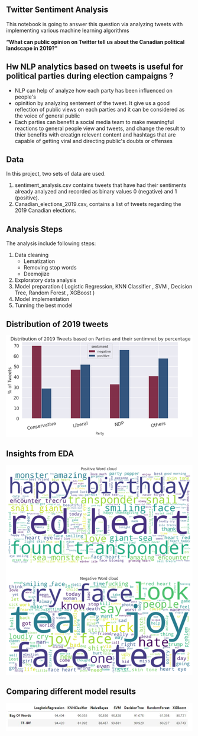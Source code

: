 ## Twitter Sentiment Analysis
This notebook is going to answer this question via analyzing tweets with implementing various machine learning algorithms

**“What can public opinion on Twitter tell us about the Canadian political landscape in 2019?"**


## Hw NLP analytics based on tweets is useful for political parties during election campaigns ?

 

*   NLP can help of analyze how each party has been influenced on people's
*   opinition by analyzing sentement of the tweet. It give us a good reflection of public views on each parties and it can be considered as the voice of general public
*   Each parties can benefit a social media team to make meaningful reactions to general people view and tweets, and change the result to thier benefits with creatign relevent content and hashtags that are capable of getting viral and directing public's doubts or offenses

## Data
In this project, two sets of data are used.

1. sentiment_analysis.csv contains tweets that have had their sentiments already analyzed and recorded as binary values 0 (negative) and 1 (positive).
2. Canadian_elections_2019.csv, contains a list of tweets regarding the 2019 Canadian elections.

## Analysis Steps
The analysis include following steps:
1. Data cleaning
   - Lematization
   - Removing stop words
   - Deemojize
2. Exploratory data analysis
3. Model preparation ( Logistic Regression, KNN Classifier , SVM , Decision Tree, Random Forest , XGBoost ) 
4. Model implementation
5. Tunning the best model

## Distribution of 2019 tweets 
![Distribution](https://github.com/mmaryam2020/Tweet-Sentiment-Analysis/blob/735510e7226a39e4c78678de8eecefafb85bc0e7/Images/Distribution%20of%202019%20tweets%20based%20on%20parties%20and%20thier%20sentiment.png)

## Insights from EDA
![Word Clouds](https://github.com/mmaryam2020/Tweet-Sentiment-Analysis/blob/d5527d8c91a675b5305a9b0098c95bbc4b008bfd/Images/PosetiveWordCloud.png)
## Comparing different model results
![Word Clouds](https://github.com/mmaryam2020/Tweet-Sentiment-Analysis/blob/638fff858493cb5a88af1bba0a7f3d5ea9813253/Images/ModelsResults.JPG)
